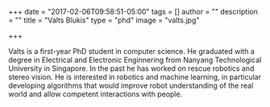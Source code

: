 +++
date = "2017-02-06T09:58:51-05:00"
tags = []
author = ""
description = ""
title = "Valts Blukis"
type = "phd"
image = "valts.jpg"

+++

Valts is a first-year PhD student in computer science. He graduated with a degree in Electrical and Electronic Enginnering from Nanyang Technological University in Singapore. In the past he has worked on rescue robotics and stereo vision. He is interested in robotics and machine learning, in particular developing algorithms that would improve robot understanding of the real world and allow competent interactions with people.

